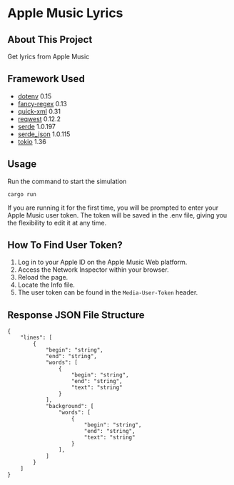 # Apple Music Lyrics

## About This Project

Get lyrics from Apple Music

## Framework Used
- [dotenv](https://github.com/dotenv-rs/dotenv) 0.15
- [fancy-regex](https://github.com/fancy-regex/fancy-regex) 0.13 
- [quick-xml](https://github.com/tafia/quick-xml) 0.31
- [reqwest](https://github.com/seanmonstar/reqwest) 0.12.2 
- [serde](https://github.com/serde-rs/serde) 1.0.197
- [serde_json](https://github.com/serde-rs/json) 1.0.115
- [tokio](https://github.com/tokio-rs/tokio) 1.36

## Usage

Run the command to start the simulation

```
cargo run
```

If you are running it for the first time, you will be prompted to enter your Apple Music user token. The token will be saved in the .env file, giving you the flexibility to edit it at any time.

## How To Find User Token?

1. Log in to your Apple ID on the Apple Music Web platform.
2. Access the Network Inspector within your browser.
3. Reload the page.
4. Locate the Info file.
5. The user token can be found in the `Media-User-Token` header.

## Response JSON File Structure

```
{
    "lines": [
        {
            "begin": "string",
            "end": "string",
            "words": [
                {
                    "begin": "string",
                    "end": "string",
                    "text": "string"
                }
            ],
            "background": [
                "words": [
                    {
                        "begin": "string",
                        "end": "string",
                        "text": "string"
                    }
                ],
            ]
        }
    ]
}
```


